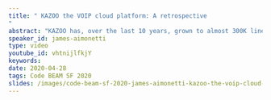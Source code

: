 ```yaml
---
title: " KAZOO the VOIP cloud platform: A retrospective
"
abstract: "KAZOO has, over the last 10 years, grown to almost 300K lines of Erlang, plus C-node code in the FreeSWITCH and custom code in the Kamailio project."
speaker_id: james-aimonetti
type: video
youtube_id: vhtnijlfkjY
keywords: 
date: 2020-04-28
tags: Code BEAM SF 2020
slides: /images/code-beam-sf-2020-james-aimonetti-kazoo-the-voip-cloud-platform-a-retrospective-2.pdf
---
```


